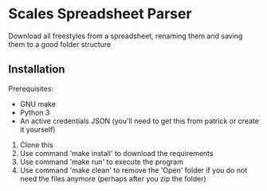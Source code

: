 # Scales Spreadsheet Parser
Download all freestyles from a spreadsheet, renaming them and saving them to a good folder structure

## Installation
Prerequisites: 
- GNU make
- Python 3
- An active credentials JSON (you'll need to get this from patrick or create it yourself)

1. Clone this
2. Use command 'make install' to download the requirements
3. Use command 'make run' to execute the program
4. Use command 'make clean' to remove the 'Open' folder if you do not need the files anymore (perhaps after you zip the folder)
